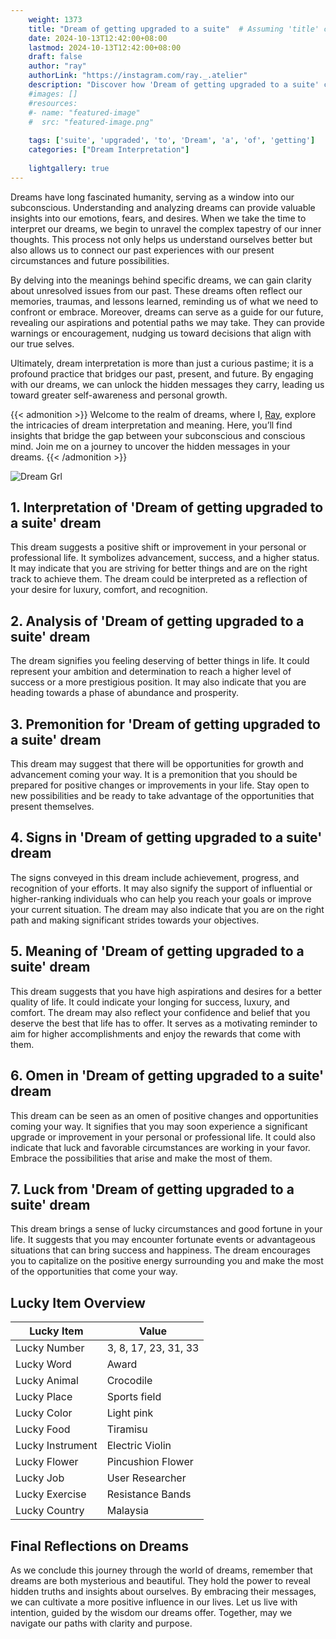 ```yaml
---
    weight: 1373
    title: "Dream of getting upgraded to a suite"  # Assuming 'title' column exists
    date: 2024-10-13T12:42:00+08:00
    lastmod: 2024-10-13T12:42:00+08:00
    draft: false
    author: "ray"
    authorLink: "https://instagram.com/ray._.atelier"
    description: "Discover how 'Dream of getting upgraded to a suite' can interpret your future and uncover its significant meanings in your life."
    #images: []
    #resources:
    #- name: "featured-image"
    #  src: "featured-image.png"
    
    tags: ['suite', 'upgraded', 'to', 'Dream', 'a', 'of', 'getting']
    categories: ["Dream Interpretation"]
    
    lightgallery: true
---
```

    
Dreams have long fascinated humanity, serving as a window into our subconscious. Understanding and analyzing dreams can provide valuable insights into our emotions, fears, and desires. When we take the time to interpret our dreams, we begin to unravel the complex tapestry of our inner thoughts. This process not only helps us understand ourselves better but also allows us to connect our past experiences with our present circumstances and future possibilities.

By delving into the meanings behind specific dreams, we can gain clarity about unresolved issues from our past. These dreams often reflect our memories, traumas, and lessons learned, reminding us of what we need to confront or embrace. Moreover, dreams can serve as a guide for our future, revealing our aspirations and potential paths we may take. They can provide warnings or encouragement, nudging us toward decisions that align with our true selves.

Ultimately, dream interpretation is more than just a curious pastime; it is a profound practice that bridges our past, present, and future. By engaging with our dreams, we can unlock the hidden messages they carry, leading us toward greater self-awareness and personal growth.

{{< admonition >}}
Welcome to the realm of dreams, where I, [Ray](https://instagram.com/ray._.atelier), explore the intricacies of dream interpretation and meaning. Here, you’ll find insights that bridge the gap between your subconscious and conscious mind. Join me on a journey to uncover the hidden messages in your dreams.
{{< /admonition >}}

![Dream Grl](https://cdn.pixabay.com/photo/2017/11/02/03/35/gothic-2910057_1280.jpg "Dream Grl")

## 1. Interpretation of 'Dream of getting upgraded to a suite' dream
 This dream suggests a positive shift or improvement in your personal or professional life. It symbolizes advancement, success, and a higher status. It may indicate that you are striving for better things and are on the right track to achieve them. The dream could be interpreted as a reflection of your desire for luxury, comfort, and recognition.

## 2. Analysis of 'Dream of getting upgraded to a suite' dream
 The dream signifies you feeling deserving of better things in life. It could represent your ambition and determination to reach a higher level of success or a more prestigious position. It may also indicate that you are heading towards a phase of abundance and prosperity.

## 3. Premonition for 'Dream of getting upgraded to a suite' dream
 This dream may suggest that there will be opportunities for growth and advancement coming your way. It is a premonition that you should be prepared for positive changes or improvements in your life. Stay open to new possibilities and be ready to take advantage of the opportunities that present themselves.

## 4. Signs in 'Dream of getting upgraded to a suite' dream
 The signs conveyed in this dream include achievement, progress, and recognition of your efforts. It may also signify the support of influential or higher-ranking individuals who can help you reach your goals or improve your current situation. The dream may also indicate that you are on the right path and making significant strides towards your objectives.

## 5. Meaning of 'Dream of getting upgraded to a suite' dream
 This dream suggests that you have high aspirations and desires for a better quality of life. It could indicate your longing for success, luxury, and comfort. The dream may also reflect your confidence and belief that you deserve the best that life has to offer. It serves as a motivating reminder to aim for higher accomplishments and enjoy the rewards that come with them.

## 6. Omen in 'Dream of getting upgraded to a suite' dream
 This dream can be seen as an omen of positive changes and opportunities coming your way. It signifies that you may soon experience a significant upgrade or improvement in your personal or professional life. It could also indicate that luck and favorable circumstances are working in your favor. Embrace the possibilities that arise and make the most of them.

## 7. Luck from 'Dream of getting upgraded to a suite' dream
 This dream brings a sense of lucky circumstances and good fortune in your life. It suggests that you may encounter fortunate events or advantageous situations that can bring success and happiness. The dream encourages you to capitalize on the positive energy surrounding you and make the most of the opportunities that come your way.

## Lucky Item Overview
| Lucky Item          | Value              |
|---------------|--------------------|
| Lucky Number        | 3, 8, 17, 23, 31, 33  |
| Lucky Word          | Award |
| Lucky Animal        | Crocodile |
| Lucky Place         | Sports field     |
| Lucky Color         | Light pink     |
| Lucky Food          | Tiramisu      |
| Lucky Instrument    | Electric Violin |
| Lucky Flower        | Pincushion Flower    |
| Lucky Job           | User Researcher       |
| Lucky Exercise      | Resistance Bands  |
| Lucky Country       | Malaysia    |


##  Final Reflections on Dreams

As we conclude this journey through the world of dreams, remember that dreams are both mysterious and beautiful. They hold the power to reveal hidden truths and insights about ourselves. By embracing their messages, we can cultivate a more positive influence in our lives. Let us live with intention, guided by the wisdom our dreams offer. Together, may we navigate our paths with clarity and purpose.
